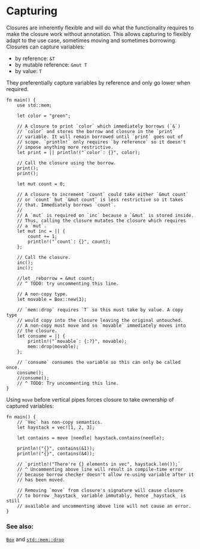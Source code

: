# Capturing

Closures are inherently flexible and will do what the functionality requires
to make the closure work without annotation. This allows capturing to
flexibly adapt to the use case, sometimes moving and sometimes borrowing.
Closures can capture variables:

* by reference: `&T`
* by mutable reference: `&mut T`
* by value: `T`

They preferentially capture variables by reference and only go lower when
required.

```rust,editable
fn main() {
    use std::mem;
    
    let color = "green";

    // A closure to print `color` which immediately borrows (`&`)
    // `color` and stores the borrow and closure in the `print`
    // variable. It will remain borrowed until `print` goes out of
    // scope. `println!` only requires `by reference` so it doesn't
    // impose anything more restrictive.
    let print = || println!("`color`: {}", color);

    // Call the closure using the borrow.
    print();
    print();

    let mut count = 0;

    // A closure to increment `count` could take either `&mut count`
    // or `count` but `&mut count` is less restrictive so it takes
    // that. Immediately borrows `count`.
    //
    // A `mut` is required on `inc` because a `&mut` is stored inside.
    // Thus, calling the closure mutates the closure which requires
    // a `mut`.
    let mut inc = || {
        count += 1;
        println!("`count`: {}", count);
    };

    // Call the closure.
    inc();
    inc();

    //let _reborrow = &mut count;
    // ^ TODO: try uncommenting this line.
    
    // A non-copy type.
    let movable = Box::new(3);

    // `mem::drop` requires `T` so this must take by value. A copy type
    // would copy into the closure leaving the original untouched.
    // A non-copy must move and so `movable` immediately moves into
    // the closure.
    let consume = || {
        println!("`movable`: {:?}", movable);
        mem::drop(movable);
    };

    // `consume` consumes the variable so this can only be called once.
    consume();
    //consume();
    // ^ TODO: Try uncommenting this line.
}
```

Using `move` before vertical pipes forces closure
to take ownership of captured variables:

```rust,editable
fn main() {
    // `Vec` has non-copy semantics.
    let haystack = vec![1, 2, 3];

    let contains = move |needle| haystack.contains(needle);

    println!("{}", contains(&1));
    println!("{}", contains(&4));

    // `println!("There're {} elements in vec", haystack.len());`
    // ^ Uncommenting above line will result in compile-time error
    // because borrow checker doesn't allow re-using variable after it
    // has been moved.
    
    // Removing `move` from closure's signature will cause closure
    // to borrow _haystack_ variable immutably, hence _haystack_ is still
    // available and uncommenting above line will not cause an error.
}
```

### See also:

[`Box`][box] and [`std::mem::drop`][drop]

[box]: std/box.html
[drop]: https://doc.rust-lang.org/std/mem/fn.drop.html
